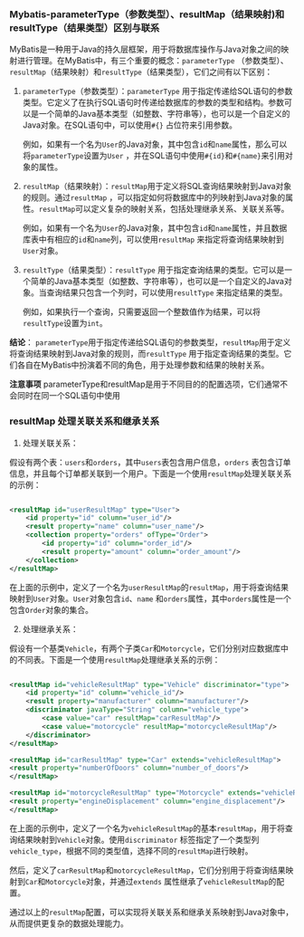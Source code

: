 ### Mybatis-parameterType（参数类型）、resultMap（结果映射)和resultType（结果类型）区别与联系

MyBatis是一种用于Java的持久层框架，用于将数据库操作与Java对象之间的映射进行管理。在MyBatis中，有三个重要的概念：`parameterType`
（参数类型）、`resultMap`（结果映射）和`resultType`（结果类型），它们之间有以下区别：

1. `parameterType`（参数类型）：`parameterType`
   用于指定传递给SQL语句的参数类型。它定义了在执行SQL语句时传递给数据库的参数的类型和结构。参数可以是一个简单的Java基本类型（如整数、字符串等），也可以是一个自定义的Java对象。在SQL语句中，可以使用`#{}`
   占位符来引用参数。

   例如，如果有一个名为`User`的Java对象，其中包含`id`和`name`属性，那么可以将`parameterType`设置为`User`
   ，并在SQL语句中使用`#{id}`和`#{name}`来引用对象的属性。

2. `resultMap`（结果映射）：`resultMap`用于定义将SQL查询结果映射到Java对象的规则。通过`resultMap`
   ，可以指定如何将数据库中的列映射到Java对象的属性。`resultMap`可以定义复杂的映射关系，包括处理继承关系、关联关系等。

   例如，如果有一个名为`User`的Java对象，其中包含`id`和`name`属性，并且数据库表中有相应的`id`和`name`列，可以使用`resultMap`
   来指定将查询结果映射到`User`对象。

3. `resultType`（结果类型）：`resultType`
   用于指定查询结果的类型。它可以是一个简单的Java基本类型（如整数、字符串等），也可以是一个自定义的Java对象。当查询结果只包含一个列时，可以使用`resultType`
   来指定结果的类型。

   例如，如果执行一个查询，只需要返回一个整数值作为结果，可以将`resultType`设置为`int`。

**结论**：
`parameterType`用于指定传递给SQL语句的参数类型，`resultMap`用于定义将查询结果映射到Java对象的规则，而`resultType`
用于指定查询结果的类型。它们各自在MyBatis中扮演着不同的角色，用于处理参数和结果的映射关系。

**注意事项**
parameterType和resultMap是用于不同目的的配置选项，它们通常不会同时在同一个SQL语句中使用

### resultMap 处理关联关系和继承关系

1. 处理关联关系：

假设有两个表：`users`和`orders`，其中`users`表包含用户信息，`orders`
表包含订单信息，并且每个订单都关联到一个用户。下面是一个使用`resultMap`处理关联关系的示例：

```xml

<resultMap id="userResultMap" type="User">
    <id property="id" column="user_id"/>
    <result property="name" column="user_name"/>
    <collection property="orders" ofType="Order">
        <id property="id" column="order_id"/>
        <result property="amount" column="order_amount"/>
    </collection>
</resultMap>
```

在上面的示例中，定义了一个名为`userResultMap`的`resultMap`，用于将查询结果映射到`User`对象。`User`对象包含`id`、`name`
和`orders`属性，其中`orders`属性是一个包含`Order`对象的集合。

2. 处理继承关系：

假设有一个基类`Vehicle`，有两个子类`Car`和`Motorcycle`，它们分别对应数据库中的不同表。下面是一个使用`resultMap`处理继承关系的示例：

```xml

<resultMap id="vehicleResultMap" type="Vehicle" discriminator="type">
    <id property="id" column="vehicle_id"/>
    <result property="manufacturer" column="manufacturer"/>
    <discriminator javaType="String" column="vehicle_type">
        <case value="car" resultMap="carResultMap"/>
        <case value="motorcycle" resultMap="motorcycleResultMap"/>
    </discriminator>
</resultMap>

<resultMap id="carResultMap" type="Car" extends="vehicleResultMap">
<result property="numberOfDoors" column="number_of_doors"/>
</resultMap>

<resultMap id="motorcycleResultMap" type="Motorcycle" extends="vehicleResultMap">
<result property="engineDisplacement" column="engine_displacement"/>
</resultMap>
```

在上面的示例中，定义了一个名为`vehicleResultMap`的基本`resultMap`，用于将查询结果映射到`Vehicle`对象。使用`discriminator`
标签指定了一个类型列`vehicle_type`，根据不同的类型值，选择不同的`resultMap`进行映射。

然后，定义了`carResultMap`和`motorcycleResultMap`，它们分别用于将查询结果映射到`Car`和`Motorcycle`对象，并通过`extends`
属性继承了`vehicleResultMap`的配置。

通过以上的`resultMap`配置，可以实现将关联关系和继承关系映射到Java对象中，从而提供更复杂的数据处理能力。